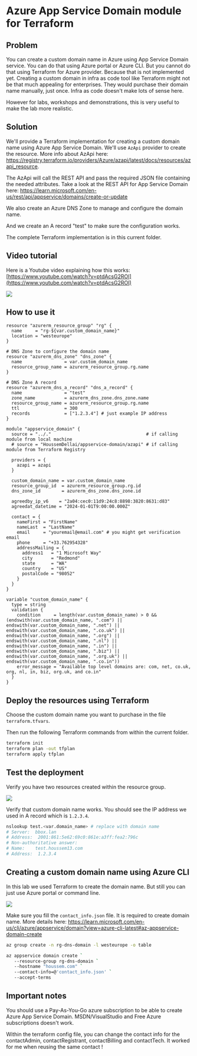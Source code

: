 # Azure App Service Domain module for Terraform

## Problem

You can create a custom domain name in Azure using App Service Domain service.
You can do that using Azure portal or Azure CLI.
But you cannot do that using Terraform for Azure provider.
Because that is not implemented yet.
Creating a custom domain in infra as code tool like Terraform might not be that much appealing for enterprises.
They would purchase their domain name manually, just once. Infra as code doesn't make lots of sense here.

However for labs, workshops and demonstrations, this is very useful to make the lab more realistic.

## Solution

We'll provide a Terraform implementation for creating a custom domain name using Azure App Service Domain.
We'll use `AzApi` provider to create the resource. More info about AzApi here: https://registry.terraform.io/providers/Azure/azapi/latest/docs/resources/azapi_resource.

The AzApi will call the REST API and pass the required JSON file containing the needed attributes.
Take a look at the REST API for App Service Domain here: https://learn.microsoft.com/en-us/rest/api/appservice/domains/create-or-update

We also create an Azure DNS Zone to manage and configure the domain name.

And we create an A record "test" to make sure the configuration works.

The complete Terraform implementation is in this current folder.

## Video tutorial

Here is a Youtube video explaining how this works: [https://www.youtube.com/watch?v=ptdAcsG2ROI](https://www.youtube.com/watch?v=ptdAcsG2ROI)

![](https://github.com/HoussemDellai/terraform-azapi-appservice-domain/blob/main/images/youtube.png?raw=true)

## How to use it

```hcl
resource "azurerm_resource_group" "rg" {
  name     = "rg-${var.custom_domain_name}"
  location = "westeurope"
}

# DNS Zone to configure the domain name
resource "azurerm_dns_zone" "dns_zone" {
  name                = var.custom_domain_name
  resource_group_name = azurerm_resource_group.rg.name
}

# DNS Zone A record
resource "azurerm_dns_a_record" "dns_a_record" {
  name                = "test"
  zone_name           = azurerm_dns_zone.dns_zone.name
  resource_group_name = azurerm_resource_group.rg.name
  ttl                 = 300
  records             = ["1.2.3.4"] # just example IP address
}

module "appservice_domain" {
  source = "../."                                    # if calling module from local machine
  # source = "HoussemDellai/appservice-domain/azapi" # if calling module from Terraform Registry

  providers = {
    azapi = azapi
  }

  custom_domain_name = var.custom_domain_name
  resource_group_id  = azurerm_resource_group.rg.id
  dns_zone_id        = azurerm_dns_zone.dns_zone.id

  agreedby_ip_v6    = "2a04:cec0:11d9:24c8:8898:3820:8631:d83"
  agreedat_datetime = "2024-01-01T9:00:00.000Z"

  contact = {
    nameFirst = "FirstName"
    nameLast  = "LastName"
    email     = "youremail@email.com" # you might get verification email
    phone     = "+33.762954328"
    addressMailing = {
      address1   = "1 Microsoft Way"
      city       = "Redmond"
      state      = "WA"
      country    = "US"
      postalCode = "98052"
    }
  }
}

variable "custom_domain_name" {
  type = string
  validation {
    condition     = length(var.custom_domain_name) > 0 && (endswith(var.custom_domain_name, ".com") || endswith(var.custom_domain_name, ".net") || endswith(var.custom_domain_name, ".co.uk") || endswith(var.custom_domain_name, ".org") || endswith(var.custom_domain_name, ".nl") || endswith(var.custom_domain_name, ".in") || endswith(var.custom_domain_name, ".biz") || endswith(var.custom_domain_name, ".org.uk") || endswith(var.custom_domain_name, ".co.in"))
    error_message = "Available top level domains are: com, net, co.uk, org, nl, in, biz, org.uk, and co.in"
  }
}
```

## Deploy the resources using Terraform

Choose the custom domain name you want to purchase in the file `terraform.tfvars`.

Then run the following Terraform commands from within the current folder.

```sh
terraform init
terraform plan -out tfplan
terraform apply tfplan
```

## Test the deployment

Verify you have two resources created within the resource group.

![](https://github.com/HoussemDellai/terraform-azapi-appservice-domain/blob/main/images/resources.png?raw=true)

Verify that custom domain name works.
You should see the IP address we used in A record which is `1.2.3.4`.

```sh
nslookup test.<var.domain_name> # replace with domain name
# Server:  bbox.lan
# Address:  2001:861:5e62:69c0:861e:a3ff:fea2:796c
# Non-authoritative answer:
# Name:    test.houssem13.com
# Address:  1.2.3.4
```

## Creating a custom domain name using Azure CLI

In this lab we used Terraform to create the domain name.
But still you can just use Azure portal or command line.

![](https://github.com/HoussemDellai/terraform-azapi-appservice-domain/blob/main/images/portal.png?raw=true)

Make sure you fill the `contact_info.json` file. It is required to create domain name. More details here: https://learn.microsoft.com/en-us/cli/azure/appservice/domain?view=azure-cli-latest#az-appservice-domain-create

```sh
az group create -n rg-dns-domain -l westeurope -o table

az appservice domain create `
   --resource-group rg-dns-domain `
   --hostname "houssem.com" `
   --contact-info=@'contact_info.json' `
   --accept-terms
```

## Important notes

You should use a Pay-As-You-Go azure subscription to be able to create Azure App Service Domain.
MSDN/VisualStudio and Free Azure subscriptions doesn't work.

Within the terraform config file, you can change the contact info for the contactAdmin, contactRegistrant, contactBilling and contactTech.
It worked for me when reusing the same contact !
